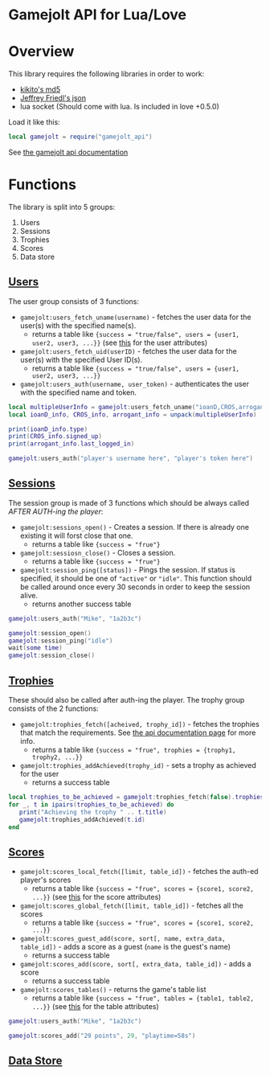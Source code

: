 Gamejolt API for Lua/Love
===

Overview
===

This library requires the following libraries in order to work:
* [kikito's md5](http://github.com/kikito/md5.lua)
* [Jeffrey Friedl's json](http://regex.info/blog/lua/json)
* lua socket (Should come with lua. Is included in love +0.5.0)

Load it like this:
```lua
local gamejolt = require("gamejolt_api")
```

See [the gamejolt api documentation](http://gamejolt.com/api/doc/game)

Functions
===

The library is split into 5 groups:
 1. Users
 2. Sessions
 3. Trophies
 4. Scores
 5. Data store

[Users](http://gamejolt.com/api/doc/game/users)
---
The user group consists of 3 functions:

* `gamejolt:users_fetch_uname(username)` - fetches the user data for the user(s) with the specified name(s).
   * returns a table like `{success = "true/false", users = {user1, user2, user3, ...}}` (see [this](http://gamejolt.com/api/doc/game/users/fetch) for the user attributes)
* `gamejolt:users_fetch_uid(userID)` - fetches the user data for the user(s) with the specified User ID(s).
   * returns a table like `{success = "true/false", users = {user1, user2, user3, ...}}`
* `gamejolt:users_auth(username, user_token)` - authenticates the user with the specified name and token.

```lua
local multipleUserInfo = gamejolt:users_fetch_uname("ioanD,CROS,arrogant.gamer").users
local ioanD_info, CROS_info, arrogant_info = unpack(multipleUserInfo)

print(ioanD_info.type)
print(CROS_info.signed_up)
print(arrogant_info.last_logged_in)

gamejolt:users_auth("player's username here", "player's token here")

```

[Sessions](http://gamejolt.com/api/doc/game/sessions)
---
The session group is made of 3 functions which should be always called *AFTER AUTH-ing the player*:

* `gamejolt:sessions_open()` - Creates a session. If there is already one existing it will forst close that one.
   * returns a table like `{success = "frue"}`
* `gamejolt:sessiosn_close()` - Closes a session.
   * returns a table like `{success = "frue"}`
* `gamejolt:session_ping([status])` - Pings the session. If status is specified, it should be one of `"active"` or `"idle"`. This function should be called around once every 30 seconds in order to keep the session alive.
   * returns another success table
 
```lua
gamejolt:users_auth("Mike", "1a2b3c")

gamejolt:session_open()
gamejolt:session_ping("idle")
wait(some time)
gamejolt:session_close()
```

[Trophies](http://gamejolt.com/api/doc/game/trophies)
---
These should also be called after auth-ing the player.
The trophy group consists of the 2 functions:

* `gamejolt:trophies_fetch([acheived, trophy_id])` - fetches the trophies that match the requirements. See [the api documentation page](http://gamejolt.com/api/doc/game/trophies/fetch) for more info.
   * returns a table like `{success = "frue", trophies = {trophy1, trophy2, ...}}`
* `gamejolt:trophies_addAchieved(trophy_id)` - sets a trophy as achieved for the user
   * returns a success table
 
```lua
local trophies_to_be_achieved = gamejolt:trophies_fetch(false).trophies
for _, t in ipairs(trophies_to_be_achieved) do
   print("Achieving the trophy " .. t.title)
   gamejolt:trophies_addAchieved(t.id)
end
```

[Scores](http://gamejolt.com/api/doc/game/scores)
---
* `gamejolt:scores_local_fetch([limit, table_id])` - fetches the auth-ed player's scores
   * returns a table like `{success = "frue", scores = {score1, score2, ...}}` (see [this](http://gamejolt.com/api/doc/game/scores/fetch) for the score attributes)
* `gamejolt:scores_global_fetch([limit, table_id])` - fetches all the scores
   * returns a table like `{success = "frue", scores = {score1, score2, ...}}`
* `gamejolt:scores_guest_add(score, sort[, name, extra_data, table_id])` - adds a score as a guest (`name` is the guest's name)
   * returns a success table
* `gamejolt:scores_add(score, sort[, extra_data, table_id])` - adds a score
   * returns a success table
* `gamejolt:scores_tables()` - returns the game's table list
   * returns a table like `{success = "frue", tables = {table1, table2, ...}}` (see [this](http://gamejolt.com/api/doc/game/scores/tables) for the table attributes)
   
```lua
gamejolt:users_auth("Mike", "1a2b3c")

gamejolt:scores_add("29 points", 29, "playtime=58s")
```

[Data Store](http://gamejolt.com/api/doc/game/data-store)
---

